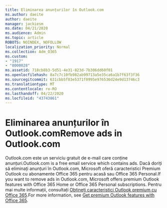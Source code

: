 ```yaml
---
title: Eliminarea anunțurilor în Outlook.com
ms.author: daeite
author: daeite
manager: jackiesm
ms.date: 04/21/2020
ms.audience: Admin
ms.topic: article
ROBOTS: NOINDEX, NOFOLLOW
localization_priority: Normal
ms.collection: Adm_O365
ms.custom:
- "1917"
- "8000028"
ms.assetid: 718cb8b3-5d51-4e31-823d-7b306dd60f01
ms.openlocfilehash: 8a7c7c10fb982ab99713a5e35ca6a1b7f63f3f36
ms.sourcegitcommit: 631cbb5f03e5371f0995e976536d24e9d13746c3
ms.translationtype: MT
ms.contentlocale: ro-RO
ms.lasthandoff: 04/22/2020
ms.locfileid: "43743861"
---
```

# <a name="remove-ads-in-outlookcom"></a><span data-ttu-id="95ff9-102">Eliminarea anunțurilor în Outlook.com</span><span class="sxs-lookup"><span data-stu-id="95ff9-102">Remove ads in Outlook.com</span></span>

<span data-ttu-id="95ff9-103">Outlook.com este un serviciu gratuit de e-mail care conține anunțuri.</span><span class="sxs-lookup"><span data-stu-id="95ff9-103">Outlook.com is a free email service which contains ads.</span></span> <span data-ttu-id="95ff9-104">Dacă doriți să eliminați anunțuri în Outlook.com, Microsoft oferă caracteristici Premium Outlook cu abonamente Office 365 pentru acasă sau Office 365 Personal.</span><span class="sxs-lookup"><span data-stu-id="95ff9-104">If you want to remove ads in Outlook.com, Microsoft offers premium Outlook features with Office 365 Home or Office 365 Personal subscriptions.</span></span> <span data-ttu-id="95ff9-105">Pentru mai multe informații, consultați [Obțineți caracteristici Outlook premium cu Office 365](https://go.microsoft.com/fwlink/?linkid=872181).</span><span class="sxs-lookup"><span data-stu-id="95ff9-105">For more information, see [Get premium Outlook features with Office 365](https://go.microsoft.com/fwlink/?linkid=872181).</span></span>